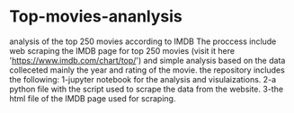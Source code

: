 # Top-movies-ananlysis
analysis of the top 250 movies according to IMDB
The proccess include web scraping the IMDB page for top 250 movies (visit it here 'https://www.imdb.com/chart/top/') and simple analysis based on the data colleceted mainly the
year and rating of the movie.
the repository includes the following:
1-jupyter notebook for the analysis and visulaizations.
2-a python file with the script used to scrape the data from the website.
3-the html file of the IMDB page used for scraping.

